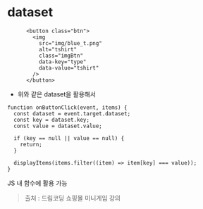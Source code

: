 # dataset

```
      <button class="btn">
        <img
          src="img/blue_t.png"
          alt="tshirt"
          class="imgBtn"
          data-key="type"
          data-value="tshirt"
        />
      </button>
```
* 위와 같은 dataset을 활용해서
```
function onButtonClick(event, items) {
  const dataset = event.target.dataset;
  const key = dataset.key;
  const value = dataset.value;

  if (key == null || value == null) {
    return;
  }

  displayItems(items.filter((item) => item[key] === value));
}

```
JS 내 함수에 활용 가능

> 출처 : 드림코딩 쇼핑몰 미니게임 강의
